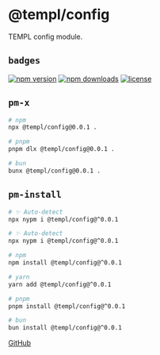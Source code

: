 # @templ/config

TEMPL config module.

## `badges`

<!-- automd:badges license provider=shields -->

[![npm version](https://flat.badgen.net/npm/v/@templ/config)](https://npmjs.com/package/@templ/config)
[![npm downloads](https://flat.badgen.net/npm/dm/@templ/config)](https://npmjs.com/package/@templ/config)
[![license](https://flat.badgen.net/github/license/rjoydip/templ)](https://github.com/rjoydip/templ/blob/main/LICENSE)

<!-- /automd -->

## `pm-x`

<!-- automd:pm-x args=. -->

```sh
# npm
npx @templ/config@0.0.1 .

# pnpm
pnpm dlx @templ/config@0.0.1 .

# bun
bunx @templ/config@0.0.1 .
```

<!-- /automd -->

## `pm-install`

<!-- automd:pm-install -->

```sh
# ✨ Auto-detect
npx nypm i @templ/config@^0.0.1

# ✨ Auto-detect
npx nypm i @templ/config@^0.0.1

# npm
npm install @templ/config@^0.0.1

# yarn
yarn add @templ/config@^0.0.1

# pnpm
pnpm install @templ/config@^0.0.1

# bun
bun install @templ/config@^0.0.1
```

<!-- /automd -->

[GitHub](https://github.com/rjoydip/templ/tree/main/packages/config)
